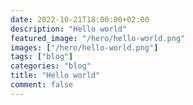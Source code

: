 ```yaml
---
date: 2022-10-21T18:00:00+02:00
description: "Hello world"
featured_image: "/hero/hello-world.png"
images: ["/hero/hello-world.png"]
tags: ["blog"]
categories: "blog"
title: "Hello world"
comment: false
---
```


